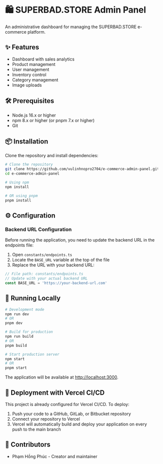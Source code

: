 # 🛍️ SUPERBAD.STORE Admin Panel

An administrative dashboard for managing the SUPERBAD.STORE e-commerce platform.

## ✨ Features

- Dashboard with sales analytics
- Product management
- User management
- Inventory control
- Category management
- Image uploads

## 🛠️ Prerequisites

- Node.js 16.x or higher
- npm 8.x or higher (or pnpm 7.x or higher)
- Git

## 📦 Installation

Clone the repository and install dependencies:

```bash
# Clone the repository
git clone https://github.com/vulinhnopro2704/e-commerce-admin-panel.git
cd e-commerce-admin-panel

# Using npm
npm install

# OR using pnpm
pnpm install
```

## ⚙️ Configuration

### Backend URL Configuration

Before running the application, you need to update the backend URL in the endpoints file:

1. Open `constants/endpoints.ts`
2. Locate the `BASE_URL` variable at the top of the file
3. Replace the URL with your backend URL:

```typescript
// File path: constants/endpoints.ts
// Update with your actual backend URL
const BASE_URL = 'https://your-backend-url.com'
```

## 🚀 Running Locally

```bash
# Development mode
npm run dev
# OR
pnpm dev

# Build for production
npm run build
# OR
pnpm build

# Start production server
npm start
# OR
pnpm start
```

The application will be available at [http://localhost:3000](http://localhost:3000).

## 🔄 Deployment with Vercel CI/CD

This project is already configured for Vercel CI/CD. To deploy:

1. Push your code to a GitHub, GitLab, or Bitbucket repository
2. Connect your repository to Vercel
3. Vercel will automatically build and deploy your application on every push to the main branch

## 👥 Contributors

- Phạm Hồng Phúc - Creator and maintainer
